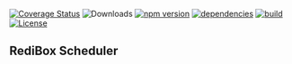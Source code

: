 [![Coverage Status](https://coveralls.io/repos/github/redibox/scheduler/badge.svg?branch=master)](https://coveralls.io/github/redibox/scheduler?branch=master)
![Downloads](https://img.shields.io/npm/dt/redibox-hook-cache.svg)
[![npm version](https://img.shields.io/npm/v/redibox-hook-cache.svg)](https://www.npmjs.com/package/redibox-hook-scheduler)
[![dependencies](https://img.shields.io/david/redibox/scheduler.svg)](https://david-dm.org/redibox/scheduler)
[![build](https://travis-ci.org/redibox/scheduler.svg)](https://travis-ci.org/redibox/scheduler)
[![License](https://img.shields.io/npm/l/redibox-hook-cache.svg)](/LICENSE)

## RediBox Scheduler
